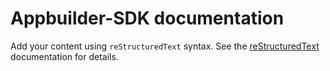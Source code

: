 <!-- Appbuilder-SDK documentation master file, created by
sphinx-quickstart on Fri Oct 11 14:36:19 2024.
You can adapt this file completely to your liking, but it should at least
contain the root `toctree` directive. -->

# Appbuilder-SDK documentation

Add your content using `reStructuredText` syntax. See the
[reStructuredText](https://www.sphinx-doc.org/en/master/usage/restructuredtext/index.html)
documentation for details.

